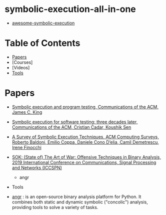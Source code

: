 # symbolic-execution-all-in-one
* [awesome-symbolic-execution](https://github.com/ksluckow/awesome-symbolic-execution)
# Table of Contents
* [Papers](https://github.com/XD3an/symbolic-execution-all-in-one#Papers)
* [Courses]
* [Videos]
* [Tools](https://github.com/XD3an/symbolic-execution-all-in-one#Tools)

# Papers
* [Symbolic execution and program testing, Communications of the ACM, James C. King](https://dl.acm.org/doi/10.1145/360248.360252)
* [Symbolic execution for software testing: three decades later, Communications of the ACM, Cristian Cadar, Koushik Sen](https://dl.acm.org/doi/10.1145/2408776.2408795)
* [A Survey of Symbolic Execution Techniques, ACM Computing Surveys, Roberto Baldoni, Emilio Coppa, Daniele Cono D’elia, Camil Demetrescu, Irene Finocchi](https://dl.acm.org/doi/10.1145/3182657)
* [SOK: (State of) The Art of War: Offensive Techniques in Binary Analysis, 2019 International Conference on Communications, Signal Processing and Networks (ICCSPN)](https://ieeexplore.ieee.org/document/7546500)
    * angr



* Tools
* [angr](https://angr.io/) : is an open-source binary analysis platform for Python. It combines both static and dynamic symbolic ("concolic") analysis, providing tools to solve a variety of tasks.

